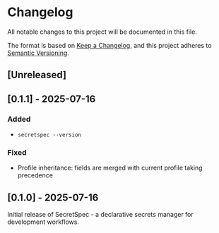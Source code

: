 # Changelog

All notable changes to this project will be documented in this file.

The format is based on [Keep a Changelog](https://keepachangelog.com/en/1.1.0/),
and this project adheres to [Semantic Versioning](https://semver.org/spec/v2.0.0.html).

## [Unreleased]

## [0.1.1] - 2025-07-16

### Added
- `secretspec --version`

### Fixed
- Profile inheritance: fields are merged with current profile taking precedence

## [0.1.0] - 2025-07-16

Initial release of SecretSpec - a declarative secrets manager for development workflows.
